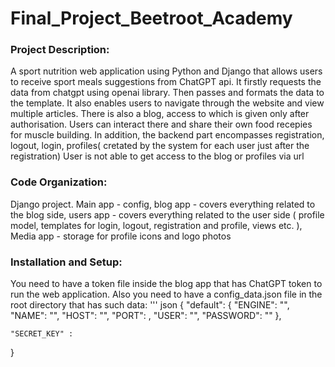 # Final_Project_Beetroot_Academy

### Project Description:
A sport nutrition web application using Python and Django that allows users to receive sport meals suggestions from ChatGPT api. 
It firstly requests the data from chatgpt using openai library. Then passes and formats the data to the template.
It also enables users to navigate through the website and view multiple articles.
There is also a blog, access to which is given only after authorisation.
Users can interact there and share their own food recepies for muscle building.
In addition, the backend part encompasses registration, logout, login, profiles( cretated by the system for each user just after the registration)
User is not able to get access to the blog or profiles via url

### Code Organization:
Django project. Main app - config, blog app - covers everything related to the blog side, users app - covers everything related to the user side ( profile model,
templates for login, logout, registration and profile, views etc. ), Media app - storage for profile icons and logo photos

### Installation and Setup:
You need to have a token file inside the blog app that has ChatGPT token to run the web application. Also you need to have a config_data.json file in the root
directory that has such data:
''' json
{
    "default": {
        "ENGINE": "",
        "NAME": "",
        "HOST": "",
        "PORT": ,
        "USER": "",
        "PASSWORD": ""
    },

    "SECRET_KEY" :
    

}




